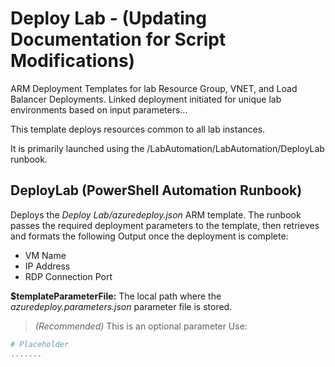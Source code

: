 # Deploy Lab - (Updating Documentation for Script Modifications)
ARM Deployment Templates for lab Resource Group, VNET, and Load Balancer Deployments. 
Linked deployment initiated for unique lab environments based on input parameters...

This template deploys resources common to all lab instances.

It is primarily launched using the /LabAutomation/LabAutomation/DeployLab runbook.

## DeployLab (PowerShell Automation Runbook)
Deploys the *Deploy Lab/azuredeploy.json* ARM template. 
The runbook passes the required deployment parameters to the template, then retrieves and formats the following Output once the deployment is complete:
- VM Name
- IP Address
- RDP Connection Port

**$templateParameterFile:** The local path where the *azuredeploy.parameters.json* parameter file is stored.  
> *(Recommended)* This is an optional parameter
Use:
```powershell
# Placeholder
.......
```

